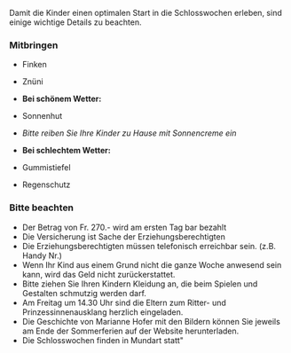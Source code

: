 Damit die Kinder einen optimalen Start in die Schlosswochen erleben, sind einige wichtige Details zu beachten.

### Mitbringen
- Finken
- Znüni

- __Bei schönem Wetter:__ 
- Sonnenhut
- _Bitte reiben Sie Ihre Kinder zu Hause mit Sonnencreme ein_

- __Bei schlechtem Wetter:__ 
- Gummistiefel
- Regenschutz

### Bitte beachten
- Der Betrag von Fr. 270.- wird am ersten Tag bar bezahlt
- Die Versicherung ist Sache der Erziehungsberechtigten
- Die Erziehungsberechtigten müssen telefonisch erreichbar sein. (z.B. Handy Nr.)
- Wenn Ihr Kind aus einem Grund nicht die ganze Woche anwesend sein kann, wird das Geld nicht zurückerstattet.
- Bitte ziehen Sie Ihren Kindern Kleidung an, die beim Spielen und Gestalten schmutzig werden darf.
- Am Freitag um 14.30 Uhr sind die Eltern zum Ritter- und Prinzessinnenausklang herzlich eingeladen.
- Die Geschichte von Marianne Hofer mit den Bildern können Sie jeweils am Ende der Sommerferien auf der Website herunterladen.
- Die Schlosswochen finden in Mundart statt"
